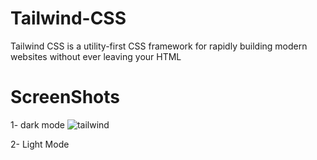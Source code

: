 
# Tailwind-CSS
Tailwind CSS is a utility-first CSS framework for rapidly building modern websites without ever leaving your HTML


# ScreenShots
1- dark mode
![tailwind](https://github.com/user-attachments/assets/fc7b6a3a-c008-4dbb-8162-17b2c4202cd1)

2- Light Mode
